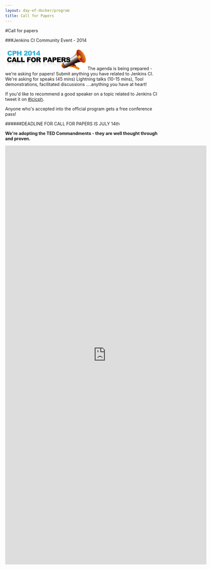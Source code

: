 ```yaml
---
layout: day-of-docker/program
title: Call for Papers
---
```

#Call for papers

###Jenkins CI Community Event - 2014

<img class="stdleft" src="/jues15/images/cfp2014.png" />The agenda is being prepared - we're asking for papers! Submit anything you have related to Jenkins CI. We're asking for speaks (45 mins) Lightning talks (10-15 mins), Tool demonstrations, facilitated discussions ....anything you have at heart!

If you'd like to recommend a good speaker on a topic related to Jenkins CI tweet it on [#jcicph](/social/tweets.html).

Anyone who's accepted into the official program gets a free conference pass!

######DEADLINE FOR CALL FOR PAPERS IS JULY 14th

__We're adopting the TED Commandments - they are well thought through and proven.__

<iframe src="https://docs.google.com/a/praqma.net/forms/d/16Q9ZDPGc1E-xsN-mrqxzdUxvdz_fpNLQRnO7gOYcr3g/viewform?embedded=true" frameborder="0" marginwidth="0" marginheight="0" width="650" height="1350">...loading</iframe>

